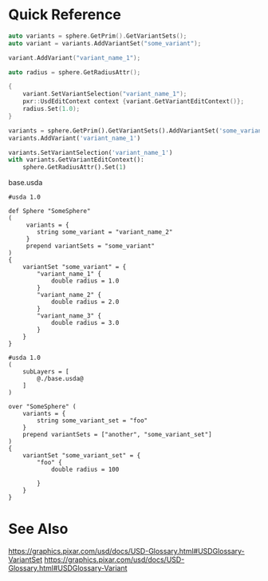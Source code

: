 # Quick Reference

```cpp
auto variants = sphere.GetPrim().GetVariantSets();
auto variant = variants.AddVariantSet("some_variant");

variant.AddVariant("variant_name_1");

auto radius = sphere.GetRadiusAttr();

{
    variant.SetVariantSelection("variant_name_1");
    pxr::UsdEditContext context {variant.GetVariantEditContext()};
    radius.Set(1.0);
}
```


```python
variants = sphere.GetPrim().GetVariantSets().AddVariantSet('some_variant_set')
variants.AddVariant('variant_name_1')

variants.SetVariantSelection('variant_name_1')
with variants.GetVariantEditContext():
    sphere.GetRadiusAttr().Set(1)
```

base.usda
```usda
#usda 1.0

def Sphere "SomeSphere"
(
	 variants = {
		string some_variant = "variant_name_2"
	 }
	 prepend variantSets = "some_variant"
)
{
	variantSet "some_variant" = {
		"variant_name_1" {
			double radius = 1.0
		}
		"variant_name_2" {
			double radius = 2.0
		}
		"variant_name_3" {
			double radius = 3.0
		}
	}
}
```

```usda
#usda 1.0
(
    subLayers = [
        @./base.usda@
    ]
)

over "SomeSphere" (
    variants = {
        string some_variant_set = "foo"
    }
    prepend variantSets = ["another", "some_variant_set"]
)
{
    variantSet "some_variant_set" = {
        "foo" {
            double radius = 100

        }
    }
}
```

# See Also
https://graphics.pixar.com/usd/docs/USD-Glossary.html#USDGlossary-VariantSet
https://graphics.pixar.com/usd/docs/USD-Glossary.html#USDGlossary-Variant
